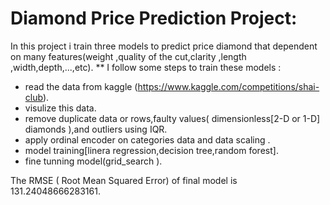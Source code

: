 # Diamond Price Prediction Project:
In this project i train three models to predict price diamond that dependent on many features(weight ,quality of the cut,clarity ,length ,width,depth,...,etc).
** I follow some steps to train these models :
*  read the data from kaggle (https://www.kaggle.com/competitions/shai-club).
*  visulize this data.
* remove duplicate data or rows,faulty values( dimensionless[2-D or 1-D] diamonds ),and outliers using IQR.
* apply ordinal encoder on categories data and data scaling .
* model training[linera regression,decision tree,random forest].
* fine tunning model(grid_search ).

The RMSE ( Root Mean Squared Error) of final model is 131.24048666283161.
